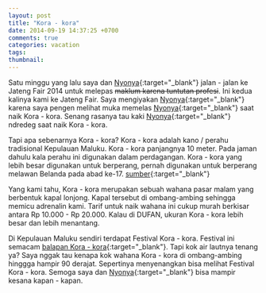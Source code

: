 ```yaml
---
layout: post
title: "Kora - kora"
date: 2014-09-19 14:37:25 +0700
comments: true
categories: vacation
tags:
thumbnail:
---
```

Satu minggu yang lalu saya dan [Nyonya][nyonya]{:target="_blank"} jalan - jalan ke Jateng Fair 2014 untuk melepas <del>maklum karena tuntutan profesi</del>. Ini kedua kalinya kami ke Jateng Fair. Saya mengiyakan [Nyonya][nyonya]{:target="_blank"} karena saya pengen melihat muka memelas [Nyonya][nyonya]{:target="_blank"} saat naik Kora - kora. Senang rasanya tau kaki [Nyonya][nyonya]{:target="_blank"} ndredeg saat naik Kora - kora.

Tapi apa sebenarnya Kora - kora? Kora - kora adalah kano / perahu tradisional Kepulauan Maluku. Kora - kora panjangnya 10 meter. Pada jaman dahulu kala perahu ini digunakan dalam perdagangan. Kora - kora yang lebih besar digunakan untuk berperang, pernah digunakan untuk berperang melawan Belanda pada abad ke-17. [sumber][link]{:target="_blank"}

Yang kami tahu, Kora - kora merupakan sebuah wahana pasar malam yang berbentuk kapal lonjong. Kapal tersebut di ombang-ambing sehingga memicu adrenalin kami. Tarif untuk naik wahana ini cukup murah berkisar antara Rp 10.000 - Rp 20.000. Kalau di DUFAN, ukuran Kora - kora lebih besar dan lebih menantang. 

Di Kepulauan Maluku sendiri terdapat Festival Kora - kora. Festival ini semacam [balapan Kora - kora][youtube]{:target="_blank"}. Tapi kok air lautnya tenang ya? Saya nggak tau kenapa kok wahana Kora - kora di ombang-ambing hinggga hampir 90 derajat. Sepertinya menyenangkan bisa melihat Festival Kora - kora. Semoga saya dan [Nyonya][nyonya]{:target="_blank"} bisa mampir kesana kapan - kapan.

[nyonya]: http://nyonyahm.wordpress.com/2014/09/17/night-at-jateng-fair-2014/
[link]: http://en.wikipedia.org/wiki/Kora_Kora
[youtube]: https://www.youtube.com/watch?v=TxpucpKPgxg